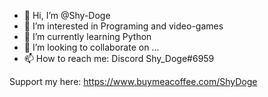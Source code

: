 - 👋 Hi, I’m @Shy-Doge
- 👀 I’m interested in Programing and video-games
- 🌱 I’m currently learning Python
- 💞️ I’m looking to collaborate on ...
- 📫 How to reach me: Discord Shy_Doge#6959

Support my here:
https://www.buymeacoffee.com/ShyDoge

<!---
Shy-Doge/Shy-Doge is a ✨ special ✨ repository because its `README.md` (this file) appears on your GitHub profile.
You can click the Preview link to take a look at your changes.
--->
